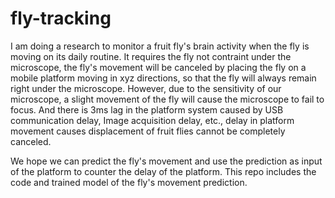 # fly-tracking
I am doing a research to monitor a fruit fly's brain activity when the fly is moving on its daily routine. It requires the fly not contraint under the microscope, the fly's movement will be canceled by placing the fly on a mobile platform moving in xyz directions, so that the fly will always remain right under the microscope. However, due to the sensitivity of our microscope, a slight movement of the fly will cause the microscope to fail to focus. And there is 3ms lag in the platform system caused by USB communication delay, Image acquisition delay, etc., delay in platform movement causes displacement of fruit flies cannot be completely canceled.

We hope we can predict the fly's movement and use the prediction as input of the platform to counter the delay of the platform. This repo includes the code and trained model of the fly's movement prediction.
